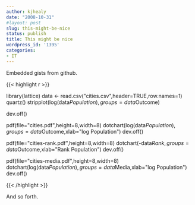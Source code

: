 ```yaml
---
author: kjhealy
date: "2008-10-31"
#layout: post
slug: this-might-be-nice
status: publish
title: This might be nice
wordpress_id: '1395'
categories:
- IT
---
```


Embedded gists from github.

{{< highlight r >}}

library(lattice)
data <- read.csv("cities.csv",header=TRUE,row.names=1)
quartz()
stripplot(log(data$Population),groups=data$Outcome)

dev.off()

pdf(file="cities.pdf",height=8,width=8)
dotchart(log(data$Population), groups=data$Outcome,xlab="log Population")
dev.off()

pdf(file="cities-rank.pdf",height=8,width=8)
dotchart(-data$Rank, groups=data$Outcome,xlab="Rank Population")
dev.off()


pdf(file="cities-media.pdf",height=8,width=8)
dotchart(log(data$Population), groups=data$Media,xlab="log Population")
dev.off() 

{{< /highlight >}}


And so forth.
